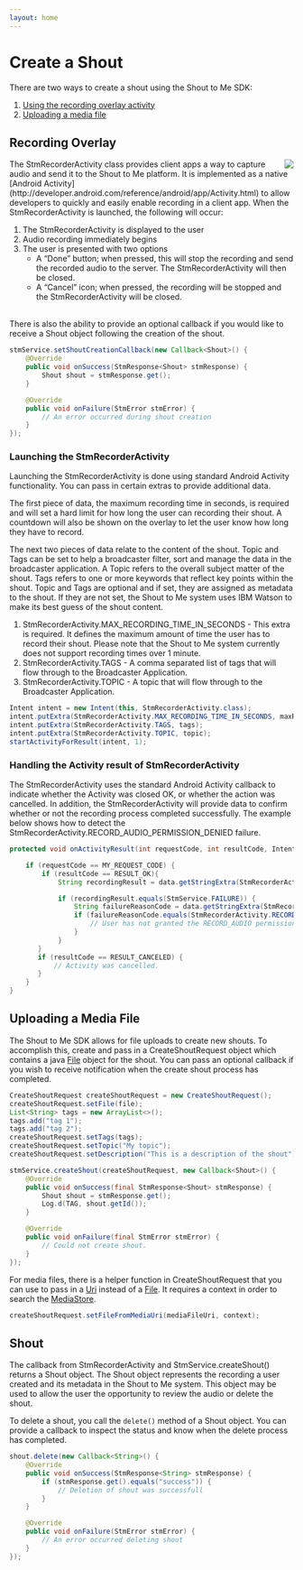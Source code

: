 ```yaml
---
layout: home
---
```


# Create a Shout

There are two ways to create a shout using the Shout to Me SDK:

1. [Using the recording overlay activity](#record-overlay)
2. [Uploading a media file](#upload-file)

## <a name="record-overlay"></a>Recording Overlay
<img src="https://s3-us-west-2.amazonaws.com/sdk-public-images/sample-app-4.png" style="float:right" />
The StmRecorderActivity class provides client apps a way to capture audio and send it to the Shout to Me platform. It is
implemented as a native [Android Activity](http://developer.android.com/reference/android/app/Activity.html) to allow
developers to quickly and easily enable recording in a client app.  When the StmRecorderActivity is launched, the
following will occur:

1. The StmRecorderActivity is displayed to the user
2. Audio recording immediately begins
3. The user is presented with two options
    * A “Done” button; when pressed, this will stop the recording and send the recorded audio to the server.  The StmRecorderActivity will then be closed.
    * A “Cancel” icon; when pressed, the recording will be stopped and the StmRecorderActivity will be closed.

<div style="clear:right">&nbsp;</div>
There is also the ability to provide an optional callback if you would like to receive a Shout object following the creation of the shout.

```java
stmService.setShoutCreationCallback(new Callback<Shout>() {
    @Override
    public void onSuccess(StmResponse<Shout> stmResponse) {
        Shout shout = stmResponse.get();
    }

    @Override
    public void onFailure(StmError stmError) {
        // An error occurred during shout creation
    }
});
```

### Launching the StmRecorderActivity
Launching the StmRecorderActivity is done using standard Android Activity functionality.  You can pass in certain extras
to provide additional data.

The first piece of data, the maximum recording time in seconds, is required and will set
a hard limit for how long the user can recording their shout.  A countdown will also be shown on the overlay to let the
user know how long they have to record.

The next two pieces of data relate to the content of the shout.  Topic and Tags can be set to help a broadcaster
filter, sort and manage the data in the broadcaster application.  A Topic refers to the overall subject matter of the shout.
Tags refers to one or more keywords that reflect key points within the shout.  Topic and Tags are optional and if set,
they are assigned as metadata to the shout.  If they are not set, the Shout to Me system uses IBM Watson to make its
best guess of the shout content.

1. StmRecorderActivity.MAX_RECORDING_TIME_IN_SECONDS - This extra is required. It defines the maximum amount of time the
  user has to record their shout. Please note that the Shout to Me system currently does not support recording times over 1 minute.
2. StmRecorderActivity.TAGS - A comma separated list of tags that will flow through to the Broadcaster Application.
2. StmRecorderActivity.TOPIC - A topic that will flow through to the Broadcaster Application.

```java
Intent intent = new Intent(this, StmRecorderActivity.class);
intent.putExtra(StmRecorderActivity.MAX_RECORDING_TIME_IN_SECONDS, maxRecordingLengthSeconds);  // Required
intent.putExtra(StmRecorderActivity.TAGS, tags);                                                // Optional
intent.putExtra(StmRecorderActivity.TOPIC, topic);                                              // Optional
startActivityForResult(intent, 1);
```

### Handling the Activity result of StmRecorderActivity
The StmRecorderActivity uses the standard Android Activity callback to indicate whether the Activity was closed OK, or whether
the action was cancelled.  In addition, the StmRecorderActivity will provide data to confirm whether or not the
recording process completed successfully.  The example below shows how to detect the
StmRecorderActivity.RECORD_AUDIO_PERMISSION_DENIED failure.

```java
protected void onActivityResult(int requestCode, int resultCode, Intent data) {

    if (requestCode == MY_REQUEST_CODE) {
        if (resultCode == RESULT_OK){
            String recordingResult = data.getStringExtra(StmRecorderActivity.ACTIVITY_RESULT);

            if (recordingResult.equals(StmService.FAILURE)) {
                String failureReasonCode = data.getStringExtra(StmRecorderActivity.ACTIVITY_REASON);
                if (failureReasonCode.equals(StmRecorderActivity.RECORD_AUDIO_PERMISSION_DENIED)) {
                    // User has not granted the RECORD_AUDIO permission
                }
            }
       }
       if (resultCode == RESULT_CANCELED) {
           // Activity was cancelled.
       }
    }
}
```

## <a name="upload-file"></a>Uploading a Media File
The Shout to Me SDK allows for file uploads to create new shouts. To accomplish this, create and pass in a CreateShoutRequest
object which contains a java <a href="https://developer.android.com/reference/java/io/File.html" target="_blank">File</a> object
for the shout.  You can pass an optional callback if you wish to receive notification when the create shout process has completed.

```java
CreateShoutRequest createShoutRequest = new CreateShoutRequest();
createShoutRequest.setFile(file);
List<String> tags = new ArrayList<>();
tags.add("tag 1");
tags.add("tag 2");
createShoutRequest.setTags(tags);
createShoutRequest.setTopic("My topic");
createShoutRequest.setDescription("This is a description of the shout");

stmService.createShout(createShoutRequest, new Callback<Shout>() {
    @Override
    public void onSuccess(final StmResponse<Shout> stmResponse) {
        Shout shout = stmResponse.get();
        Log.d(TAG, shout.getId());
    }

    @Override
    public void onFailure(final StmError stmError) {
        // Could not create shout.
    }
});
```

For media files, there is a helper function in CreateShoutRequest that you can use to pass in a
<a href="https://developer.android.com/reference/android/net/Uri.html" target="_blank">Uri</a>
instead of a <a href="https://developer.android.com/reference/java/io/File.html" target="_blank">File</a>.
It requires a context in order to search the
<a href="https://developer.android.com/reference/android/provider/MediaStore.html" target="_blank">MediaStore</a>.

```java
createShoutRequest.setFileFromMediaUri(mediaFileUri, context);
```

## Shout
The callback from StmRecorderActivity and StmService.createShout() returns a Shout object.  The Shout object represents the recording a user created
and its metadata in the Shout to Me system.  This object may be used to allow the user the opportunity to review the
audio or delete the shout.

To delete a shout, you call the `delete()` method of a Shout object. You can provide a callback to inspect the status
and know when the delete process has completed.

```java
shout.delete(new Callback<String>() {
    @Override
    public void onSuccess(StmResponse<String> stmResponse) {
        if (stmResponse.get().equals("success")) {
            // Deletion of shout was successfull
        }
    }

    @Override
    public void onFailure(StmError stmError) {
        // An error occurred deleting shout
    }
});
```